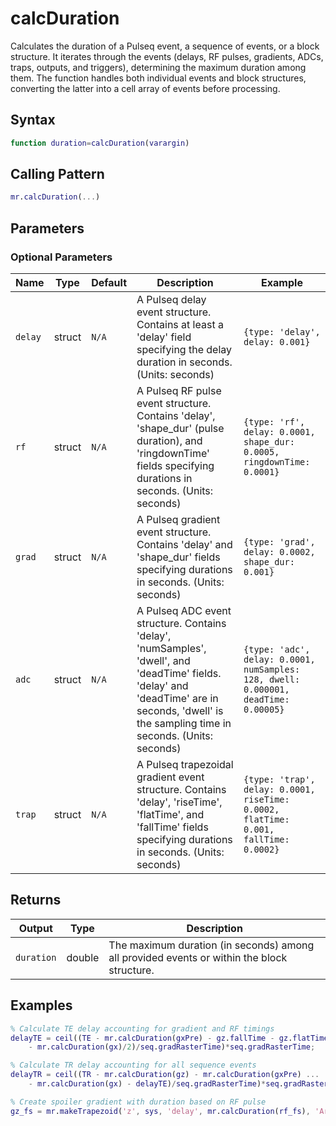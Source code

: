 # calcDuration

Calculates the duration of a Pulseq event, a sequence of events, or a block structure.  It iterates through the events (delays, RF pulses, gradients, ADCs, traps, outputs, and triggers), determining the maximum duration among them.  The function handles both individual events and block structures, converting the latter into a cell array of events before processing.

## Syntax

```matlab
function duration=calcDuration(varargin)
```

## Calling Pattern

```matlab
mr.calcDuration(...)
```

## Parameters


### Optional Parameters

| Name | Type | Default | Description | Example |
|------|------|---------|-------------|---------|
| `delay` | struct | `N/A` | A Pulseq delay event structure. Contains at least a 'delay' field specifying the delay duration in seconds. (Units: seconds) | `{type: 'delay', delay: 0.001}` |
| `rf` | struct | `N/A` | A Pulseq RF pulse event structure.  Contains 'delay', 'shape_dur' (pulse duration), and 'ringdownTime' fields specifying durations in seconds. (Units: seconds) | `{type: 'rf', delay: 0.0001, shape_dur: 0.0005, ringdownTime: 0.0001}` |
| `grad` | struct | `N/A` | A Pulseq gradient event structure.  Contains 'delay' and 'shape_dur' fields specifying durations in seconds. (Units: seconds) | `{type: 'grad', delay: 0.0002, shape_dur: 0.001}` |
| `adc` | struct | `N/A` | A Pulseq ADC event structure. Contains 'delay', 'numSamples', 'dwell', and 'deadTime' fields.  'delay' and 'deadTime' are in seconds, 'dwell' is the sampling time in seconds. (Units: seconds) | `{type: 'adc', delay: 0.0001, numSamples: 128, dwell: 0.000001, deadTime: 0.00005}` |
| `trap` | struct | `N/A` | A Pulseq trapezoidal gradient event structure. Contains 'delay', 'riseTime', 'flatTime', and 'fallTime' fields specifying durations in seconds. (Units: seconds) | `{type: 'trap', delay: 0.0001, riseTime: 0.0002, flatTime: 0.001, fallTime: 0.0002}` |

## Returns

| Output | Type | Description |
|--------|------|-------------|
| `duration` | double | The maximum duration (in seconds) among all provided events or within the block structure. |

## Examples

```matlab
% Calculate TE delay accounting for gradient and RF timings
delayTE = ceil((TE - mr.calcDuration(gxPre) - gz.fallTime - gz.flatTime/2 ...
    - mr.calcDuration(gx)/2)/seq.gradRasterTime)*seq.gradRasterTime;

% Calculate TR delay accounting for all sequence events
delayTR = ceil((TR - mr.calcDuration(gz) - mr.calcDuration(gxPre) ...
    - mr.calcDuration(gx) - delayTE)/seq.gradRasterTime)*seq.gradRasterTime;

% Create spoiler gradient with duration based on RF pulse
gz_fs = mr.makeTrapezoid('z', sys, 'delay', mr.calcDuration(rf_fs), 'Area', 1/1e-4);
```
